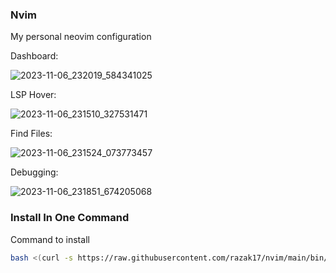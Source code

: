### Nvim

My personal neovim configuration

Dashboard:

![2023-11-06_232019_584341025](https://github.com/razak17/onedark.nvim/assets/52210954/7c40da3b-e168-408b-960d-fb2fc8b3ef37)
<!-- 
![2022-10-25_164954_656381045](https://user-images.githubusercontent.com/52210954/197835184-956b3d30-3335-4ca5-99c0-f8052de1e763.png)
-->

LSP Hover:

![2023-11-06_231510_327531471](https://github.com/razak17/onedark.nvim/assets/52210954/ab415fc0-6300-4fe6-98ce-4b1f7808f102)
<!--
![2022-10-25_165009_680433782](https://user-images.githubusercontent.com/52210954/197835195-010f2097-b3df-4ca8-b492-659cbc208234.png)
-->

Find Files:

![2023-11-06_231524_073773457](https://github.com/razak17/onedark.nvim/assets/52210954/3b16123a-97b4-47b9-8f9e-e380bb7fc9b3)
<!--
![2022-10-25_165023_144352779](https://user-images.githubusercontent.com/52210954/197835202-f03e84df-50fd-4bd6-a9c3-4364033ca949.png)
-->

Debugging:

![2023-11-06_231851_674205068](https://github.com/razak17/onedark.nvim/assets/52210954/75bbeea7-7bcd-412c-8025-4a35f1e3ca54)
<!--
![2022-12-09_153525_901264378](https://user-images.githubusercontent.com/52210954/206737773-5cba18ed-ab7e-4acd-b1bb-32eecc9bf963.png)
-->

### Install In One Command

Command to install

```bash
bash <(curl -s https://raw.githubusercontent.com/razak17/nvim/main/bin/install) --all
```
